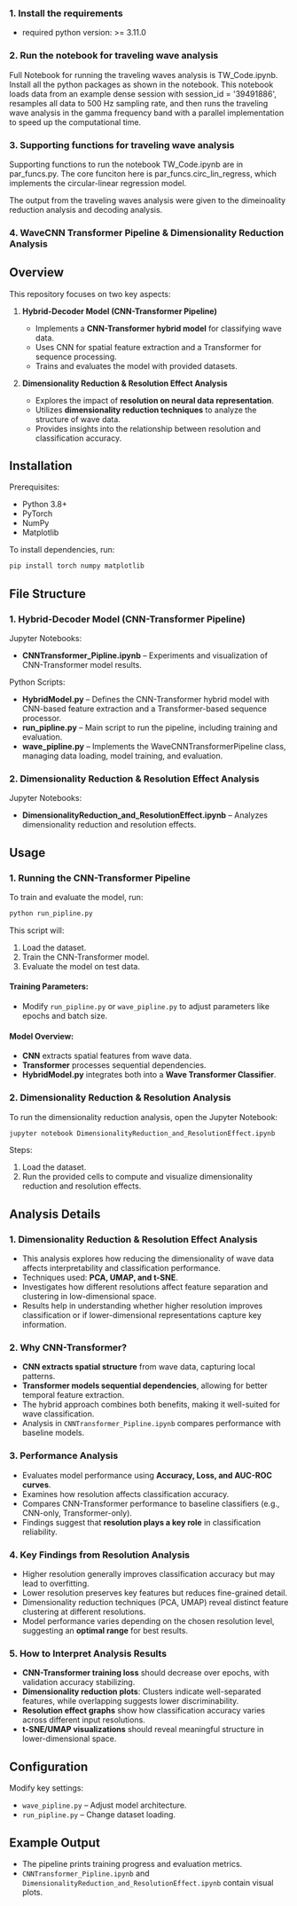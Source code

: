 ### 1. Install the requirements
- required python version: >= 3.11.0

### 2. Run the notebook for traveling wave analysis
Full Notebook for running the traveling waves analysis is TW_Code.ipynb. Install all the python packages as shown in the notebook. This notebook loads data from an example dense session with session_id = '39491886', resamples all data to 500 Hz sampling rate, and then runs the traveling wave analysis in the gamma frequency band with a parallel implementation to speed up the computational time. 

### 3. Supporting functions for traveling wave analysis 
Supporting functions to run the notebook TW_Code.ipynb are in par_funcs.py. The core funciton here is par_funcs.circ_lin_regress, which implements the circular-linear regression model. 

The output from the traveling waves analysis were given to the dimeinoality reduction analysis and decoding analysis.
### 4. WaveCNN Transformer Pipeline & Dimensionality Reduction Analysis
Overview
--------
This repository focuses on two key aspects:

1. **Hybrid-Decoder Model (CNN-Transformer Pipeline)**
   - Implements a **CNN-Transformer hybrid model** for classifying wave data.
   - Uses CNN for spatial feature extraction and a Transformer for sequence processing.
   - Trains and evaluates the model with provided datasets.

2. **Dimensionality Reduction & Resolution Effect Analysis**
   - Explores the impact of **resolution on neural data representation**.
   - Utilizes **dimensionality reduction techniques** to analyze the structure of wave data.
   - Provides insights into the relationship between resolution and classification accuracy.

Installation
------------
Prerequisites:
- Python 3.8+
- PyTorch
- NumPy
- Matplotlib

To install dependencies, run:
```bash
pip install torch numpy matplotlib 
```

File Structure
--------------

### **1. Hybrid-Decoder Model (CNN-Transformer Pipeline)**
Jupyter Notebooks:
- **CNNTransformer_Pipline.ipynb** – Experiments and visualization of CNN-Transformer model results.

Python Scripts:
- **HybridModel.py** – Defines the CNN-Transformer hybrid model with CNN-based feature extraction and a Transformer-based sequence processor.
- **run_pipline.py** – Main script to run the pipeline, including training and evaluation.
- **wave_pipline.py** – Implements the WaveCNNTransformerPipeline class, managing data loading, model training, and evaluation.

### **2. Dimensionality Reduction & Resolution Effect Analysis**
Jupyter Notebooks:
- **DimensionalityReduction_and_ResolutionEffect.ipynb** – Analyzes dimensionality reduction and resolution effects.

Usage
-----

### **1. Running the CNN-Transformer Pipeline**
To train and evaluate the model, run:
```bash
python run_pipline.py
```
This script will:
1. Load the dataset.
2. Train the CNN-Transformer model.
3. Evaluate the model on test data.

#### Training Parameters:
- Modify `run_pipline.py` or `wave_pipline.py` to adjust parameters like epochs and batch size.

#### Model Overview:
- **CNN** extracts spatial features from wave data.
- **Transformer** processes sequential dependencies.
- **HybridModel.py** integrates both into a **Wave Transformer Classifier**.

### **2. Dimensionality Reduction & Resolution Analysis**
To run the dimensionality reduction analysis, open the Jupyter Notebook:
```bash
jupyter notebook DimensionalityReduction_and_ResolutionEffect.ipynb
```
Steps:
1. Load the dataset.
2. Run the provided cells to compute and visualize dimensionality reduction and resolution effects.

Analysis Details
----------------

### **1. Dimensionality Reduction & Resolution Effect Analysis**
- This analysis explores how reducing the dimensionality of wave data affects interpretability and classification performance.
- Techniques used: **PCA, UMAP, and t-SNE**.
- Investigates how different resolutions affect feature separation and clustering in low-dimensional space.
- Results help in understanding whether higher resolution improves classification or if lower-dimensional representations capture key information.

### **2. Why CNN-Transformer?**
- **CNN extracts spatial structure** from wave data, capturing local patterns.
- **Transformer models sequential dependencies**, allowing for better temporal feature extraction.
- The hybrid approach combines both benefits, making it well-suited for wave classification.
- Analysis in `CNNTransformer_Pipline.ipynb` compares performance with baseline models.

### **3. Performance Analysis**
- Evaluates model performance using **Accuracy, Loss, and AUC-ROC curves**.
- Examines how resolution affects classification accuracy.
- Compares CNN-Transformer performance to baseline classifiers (e.g., CNN-only, Transformer-only).
- Findings suggest that **resolution plays a key role** in classification reliability.

### **4. Key Findings from Resolution Analysis**
- Higher resolution generally improves classification accuracy but may lead to overfitting.
- Lower resolution preserves key features but reduces fine-grained detail.
- Dimensionality reduction techniques (PCA, UMAP) reveal distinct feature clustering at different resolutions.
- Model performance varies depending on the chosen resolution level, suggesting an **optimal range** for best results.

### **5. How to Interpret Analysis Results**
- **CNN-Transformer training loss** should decrease over epochs, with validation accuracy stabilizing.
- **Dimensionality reduction plots**: Clusters indicate well-separated features, while overlapping suggests lower discriminability.
- **Resolution effect graphs** show how classification accuracy varies across different input resolutions.
- **t-SNE/UMAP visualizations** should reveal meaningful structure in lower-dimensional space.

Configuration
-------------
Modify key settings:
- `wave_pipline.py` – Adjust model architecture.
- `run_pipline.py` – Change dataset loading.

Example Output
--------------
- The pipeline prints training progress and evaluation metrics.
- `CNNTransformer_Pipline.ipynb` and `DimensionalityReduction_and_ResolutionEffect.ipynb` contain visual plots.
